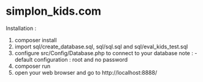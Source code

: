 # simplon_kids.com

Installation :

1. composer install
2. import sql/create_database.sql, sql/sql.sql and sql/eval_kids_test.sql
3. configure src/Config/Database.php to connect to your database
   note : - default configuration : root and no password
4. composer run
5. open your web browser and go to http://localhost:8888/
